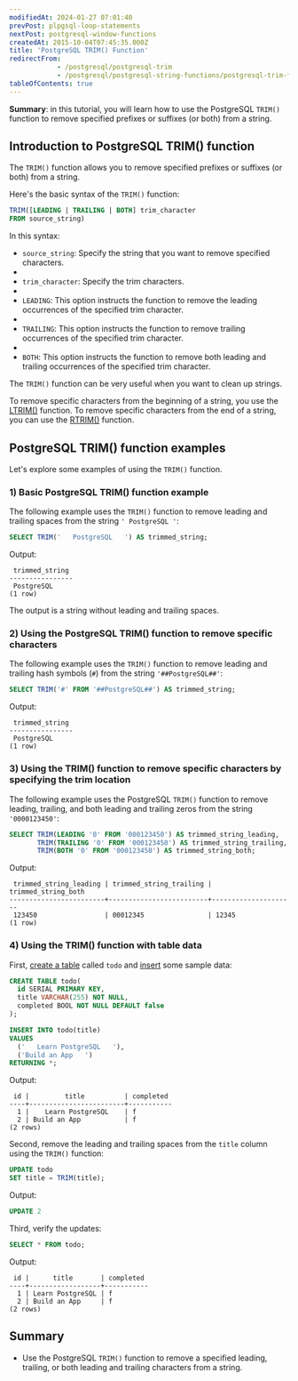 ```yaml
---
modifiedAt: 2024-01-27 07:01:40
prevPost: plpgsql-loop-statements
nextPost: postgresql-window-functions
createdAt: 2015-10-04T07:45:35.000Z
title: 'PostgreSQL TRIM() Function'
redirectFrom:
            - /postgresql/postgresql-trim 
            - /postgresql/postgresql-string-functions/postgresql-trim-function
tableOfContents: true
---
```



**Summary**: in this tutorial, you will learn how to use the PostgreSQL `TRIM()` function to remove specified prefixes or suffixes (or both) from a string.

## Introduction to PostgreSQL TRIM() function

The `TRIM()` function allows you to remove specified prefixes or suffixes (or both) from a string.

Here's the basic syntax of the `TRIM()` function:

```sql
TRIM([LEADING | TRAILING | BOTH] trim_character
FROM source_string)
```

In this syntax:

- `source_string`: Specify the string that you want to remove specified characters.
-
- `trim_character`: Specify the trim characters.
-
- `LEADING`: This option instructs the function to remove the leading occurrences of the specified trim character.
-
- `TRAILING`: This option instructs the function to remove trailing occurrences of the specified trim character.
-
- `BOTH`: This option instructs the function to remove both leading and trailing occurrences of the specified trim character.

The `TRIM()` function can be very useful when you want to clean up strings.

To remove specific characters from the beginning of a string, you use the [LTRIM()](/postgresql/postgresql-string-functions/postgresql-ltrim) function. To remove specific characters from the end of a string, you can use the [RTRIM()](/postgresql/postgresql-string-functions/postgresql-rtrim) function.

## PostgreSQL TRIM() function examples

Let's explore some examples of using the `TRIM()` function.

### 1) Basic PostgreSQL TRIM() function example

The following example uses the `TRIM()` function to remove leading and trailing spaces from the string `' PostgreSQL '`:

```sql
SELECT TRIM('   PostgreSQL   ') AS trimmed_string;
```

Output:

```
 trimmed_string
----------------
 PostgreSQL
(1 row)
```

The output is a string without leading and trailing spaces.

### 2) Using the PostgreSQL TRIM() function to remove specific characters

The following example uses the `TRIM()` function to remove leading and trailing hash symbols (`#`) from the string `'##PostgreSQL##'`:

```sql
SELECT TRIM('#' FROM '##PostgreSQL##') AS trimmed_string;
```

Output:

```
 trimmed_string
----------------
 PostgreSQL
(1 row)
```

### 3) Using the TRIM() function to remove specific characters by specifying the trim location

The following example uses the PostgreSQL `TRIM()` function to remove leading, trailing, and both leading and trailing zeros from the string `'0000123450'`:

```sql
SELECT TRIM(LEADING '0' FROM '000123450') AS trimmed_string_leading,
       TRIM(TRAILING '0' FROM '000123450') AS trimmed_string_trailing,
       TRIM(BOTH '0' FROM '000123450') AS trimmed_string_both;
```

Output:

```
 trimmed_string_leading | trimmed_string_trailing | trimmed_string_both
------------------------+-------------------------+---------------------
 123450                 | 00012345                | 12345
(1 row)
```

### 4) Using the TRIM() function with table data

First, [create a table](/postgresql/postgresql-create-table) called `todo` and [insert](/postgresql/postgresql-tutorial/postgresql-insert) some sample data:

```sql
CREATE TABLE todo(
  id SERIAL PRIMARY KEY,
  title VARCHAR(255) NOT NULL,
  completed BOOL NOT NULL DEFAULT false
);

INSERT INTO todo(title)
VALUES
  ('   Learn PostgreSQL   '),
  ('Build an App   ')
RETURNING *;
```

Output:

```
 id |         title          | completed
----+------------------------+-----------
  1 |    Learn PostgreSQL    | f
  2 | Build an App           | f
(2 rows)
```

Second, remove the leading and trailing spaces from the `title` column using the `TRIM()` function:

```sql
UPDATE todo
SET title = TRIM(title);
```

Output:

```sql
UPDATE 2
```

Third, verify the updates:

```sql
SELECT * FROM todo;
```

Output:

```
 id |      title       | completed
----+------------------+-----------
  1 | Learn PostgreSQL | f
  2 | Build an App     | f
(2 rows)
```

## Summary

- Use the PostgreSQL `TRIM()` function to remove a specified leading, trailing, or both leading and trailing characters from a string.
